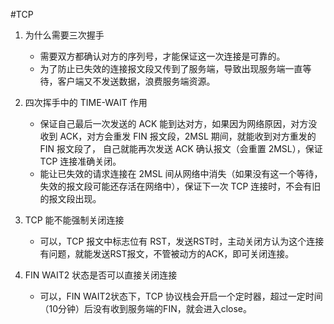 #TCP

1. 为什么需要三次握手
    - 需要双方都确认对方的序列号，才能保证这一次连接是可靠的。
    - 为了防止已失效的连接报文段又传到了服务端，导致出现服务端一直等待，客户端又不发送数据，浪费服务端资源。
    
2. 四次挥手中的 TIME-WAIT 作用
    - 保证自己最后一次发送的 ACK 能到达对方，如果因为网络原因，对方没收到 ACK，对方会重发 FIN 报文段，2MSL 期间，就能收到对方重发的 FIN 报文段了，
    自己就能再次发送 ACK 确认报文（会重置 2MSL），保证 TCP 连接准确关闭。
    - 能让已失效的请求连接在 2MSL 间从网络中消失（如果没有这一个等待，失效的报文段可能还存活在网络中），保证下一次 TCP 连接时，不会有旧的报文段出现。 

3. TCP 能不能强制关闭连接
   - 可以，TCP 报文中标志位有 RST，发送RST时，主动关闭方认为这个连接有问题，就能发送RST报文，不管被动方的ACK，即可关闭连接。

4. FIN WAIT2 状态是否可以直接关闭连接
   - 可以，FIN WAIT2状态下，TCP 协议栈会开启一个定时器，超过一定时间（10分钟）后没有收到服务端的FIN，就会进入close。